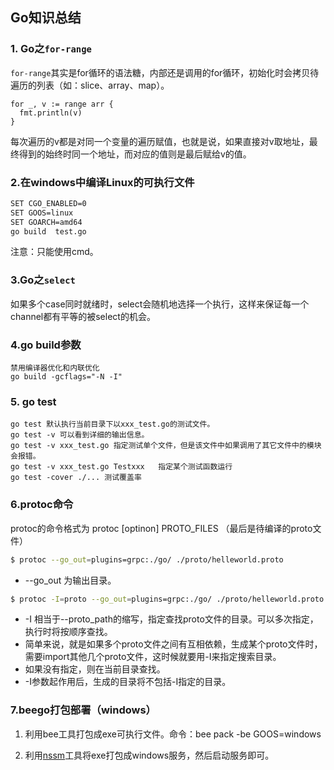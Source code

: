 ## Go知识总结



### 1. Go之`for-range`
`for-range`其实是for循环的语法糖，内部还是调用的for循环，初始化时会拷贝待遍历的列表（如：slice、array、map）。

```
for _, v := range arr {
  fmt.println(v)
}
```
每次遍历的v都是对同一个变量的遍历赋值，也就是说，如果直接对v取地址，最终得到的始终时同一个地址，而对应的值则是最后赋给v的值。


### 2.在windows中编译Linux的可执行文件  
```bash
SET CGO_ENABLED=0 
SET GOOS=linux 
SET GOARCH=amd64 
go build  test.go
```
注意：只能使用cmd。


### 3.Go之`select`

如果多个case同时就绪时，select会随机地选择一个执行，这样来保证每一个channel都有平等的被select的机会。


### 4.go build参数
``` 
禁用编译器优化和内联优化
go build -gcflags="-N -I"
```

### 5. go test
```
go test 默认执行当前目录下以xxx_test.go的测试文件。
go test -v 可以看到详细的输出信息。
go test -v xxx_test.go 指定测试单个文件，但是该文件中如果调用了其它文件中的模块会报错。
go test -v xxx_test.go Testxxx   指定某个测试函数运行
go test -cover ./... 测试覆盖率
```

### 6.protoc命令

protoc的命令格式为 protoc [optinon] PROTO_FILES （最后是待编译的proto文件）
```bash
$ protoc --go_out=plugins=grpc:./go/ ./proto/helleworld.proto
```
* --go_out 为输出目录。

```bash
$ protoc -I=proto --go_out=plugins=grpc:./go/ ./proto/helleworld.proto
```
* -I 相当于--proto_path的缩写，指定查找proto文件的目录。可以多次指定，执行时将按顺序查找。   
* 简单来说，就是如果多个proto文件之间有互相依赖，生成某个proto文件时，需要import其他几个proto文件，这时候就要用-I来指定搜索目录。   
* 如果没有指定，则在当前目录查找。   
* -I参数起作用后，生成的目录将不包括-I指定的目录。

### 7.beego打包部署（windows）
1) 利用bee工具打包成exe可执行文件。命令：bee pack -be GOOS=windows

2) 利用[nssm](https://www.cnblogs.com/TianFang/p/7912648.html)工具将exe打包成windows服务，然后启动服务即可。
